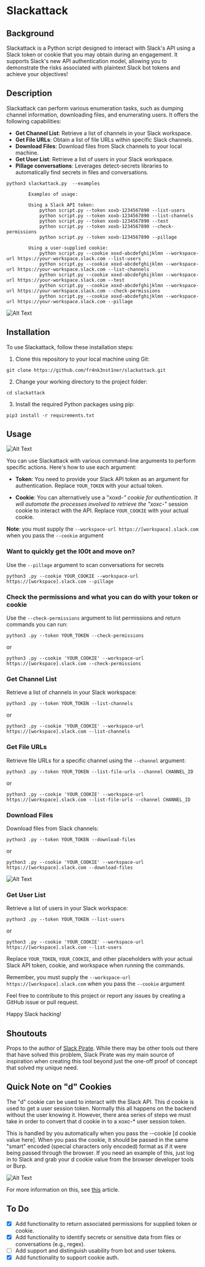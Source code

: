 
# Slackattack

## Background

Slackattack is a Python script designed to interact with Slack's API using a Slack token or cookie that you may obtain during an engagement. It supports Slack's new API authentication model, allowing you to demonstrate the risks associated with plaintext Slack bot tokens and achieve your objectives!

## Description

Slackattack can perform various enumeration tasks, such as dumping channel information, downloading files, and enumerating users. It offers the following capabilities:

- **Get Channel List**: Retrieve a list of channels in your Slack workspace.
- **Get File URLs**: Obtain a list of file URLs within specific Slack channels.
- **Download Files**: Download files from Slack channels to your local machine.
- **Get User List**: Retrieve a list of users in your Slack workspace.
- **Pillage conversations**: Leverages detect-secrets libraries to automatically find secrets in files and conversations. 

```
python3 slackattack.py  --examples                                                       

        Examples of usage:

        Using a Slack API token:
            python script.py --token xoxb-1234567890 --list-users
            python script.py --token xoxb-1234567890 --list-channels
            python script.py --token xoxb-1234567890 --test
            python script.py --token xoxb-1234567890 --check-permissions
            python script.py --token xoxb-1234567890 --pillage
        
        Using a user-supplied cookie:
            python script.py --cookie xoxd-abcdefghijklmn --workspace-url https://your-workspace.slack.com --list-users
            python script.py --cookie xoxd-abcdefghijklmn --workspace-url https://your-workspace.slack.com --list-channels
            python script.py --cookie xoxd-abcdefghijklmn --workspace-url https://your-workspace.slack.com --test
            python script.py --cookie xoxd-abcdefghijklmn --workspace-url https://your-workspace.slack.com --check-permissions
            python script.py --cookie xoxd-abcdefghijklmn --workspace-url https://your-workspace.slack.com --pillage
```

![Alt Text](https://github.com/fr4nk3nst1ner/slackattack/blob/main/images/banner.png)

## Installation

To use Slackattack, follow these installation steps:

1. Clone this repository to your local machine using Git:
  
```  
git clone https://github.com/fr4nk3nst1ner/slackattack.git
```
    
2. Change your working directory to the project folder:
  
```  
cd slackattack
```
    
3. Install the required Python packages using pip:
  
```  
pip3 install -r requirements.txt
```
    

## Usage

![Alt Text](https://github.com/fr4nk3nst1ner/slackattack/blob/main/images/slack_token_demo.gif)

You can use Slackattack with various command-line arguments to perform specific actions. Here's how to use each argument:

- **Token**: You need to provide your Slack API token as an argument for authentication. Replace `YOUR_TOKEN` with your actual token.
    
- **Cookie**: You can alternatively use a "xoxd-*" cookie for authentication. It will automate the processes involved to retrieve the "xoxc-*" session cookie to interact with the API. Replace `YOUR_COOKIE` with your actual cookie.

**Note**: you must supply the `--workspace-url https://[workspace].slack.com` when you pass the `--cookie` argument

### Want to quickly get the l00t and move on? 

Use the `--pillage` argument to scan conversations for secrets

```
python3 .py --cookie YOUR_COOKIE --workspace-url https://[workspace].slack.com --pillage
```

### Check the permissions and what you can do with your token or cookie

Use the `--check-permissions` argument to list permissions and return commands you can run:

```
python3 .py --token YOUR_TOKEN --check-permissions
```

or

```
python3 .py --cookie 'YOUR_COOKIE' --workspace-url https://[workspace].slack.com --check-permissions
```

### Get Channel List

Retrieve a list of channels in your Slack workspace:

```
python3 .py --token YOUR_TOKEN --list-channels
```

or

```
python3 .py --cookie 'YOUR_COOKIE' --workspace-url https://[workspace].slack.com --list-channels
```

### Get File URLs

Retrieve file URLs for a specific channel using the `--channel` argument:

```
python3 .py --token YOUR_TOKEN --list-file-urls --channel CHANNEL_ID
```

or

```
python3 .py --cookie 'YOUR_COOKIE' --workspace-url https://[workspace].slack.com --list-file-urls --channel CHANNEL_ID
```

### Download Files

Download files from Slack channels:

```
python3 .py --token YOUR_TOKEN --download-files
```

or

```
python3 .py --cookie 'YOUR_COOKIE' --workspace-url https://[workspace].slack.com --download-files
```

![Alt Text](https://github.com/fr4nk3nst1ner//blob/main/images/slack_cookie_demo.gif)


### Get User List

Retrieve a list of users in your Slack workspace:

```
python3 .py --token YOUR_TOKEN --list-users
```

or

```
python3 .py --cookie 'YOUR_COOKIE' --workspace-url https://[workspace].slack.com --list-users
```

Replace `YOUR_TOKEN`, `YOUR_COOKIE`, and other placeholders with your actual Slack API token, cookie, and workspace when running the commands.

Remember, you must supply the `--workspace-url https://[workspace].slack.com` when you pass the `--cookie` argument 

Feel free to contribute to this project or report any issues by creating a GitHub issue or pull request.

Happy Slack hacking!

## Shoutouts

Props to the author of [Slack Pirate](https://github.com/emtunc/SlackPirate). While there may be other tools out there that have solved this problem, Slack Pirate was my main source of inspiration when creating this tool beyond just the one-off proof of concept that solved my unique need.

## Quick Note on "d" Cookies 

The "d" cookie can be used to interact with the Slack API. This d cookie is used to get a user session token. Normally this all happens on the backend without the user knowing it. However, there area series of steps we must take in order to convert that d cookie in to a xoxc-* user session token. 

This is handled by you automatically when you pass the --cookie [d cookie value here]. When you pass the cookie, it should be passed in the same "smart" encoded (special characters only encoded) format as if it were being passed through the browser. If you need an example of this, just log in to Slack and grab your d cookie value from the browser developer tools or Burp. 

![Alt Text](https://github.com/fr4nk3nst1ner/slackattack/blob/main/images/dtoken.png)

For more information on this, see [this](https://papermtn.co.uk/retrieving-and-using-slack-cookies-for-authentication/) article. 

## To Do

- [x]  Add functionality to return associated permissions for supplied token or cookie.
- [x]  Add functionality to identify secrets or sensitive data from files or conversations (e.g., regex).
- [ ]  Add support and distinguish usability from bot and user tokens.
- [x]  Add functionality to support cookie auth.
